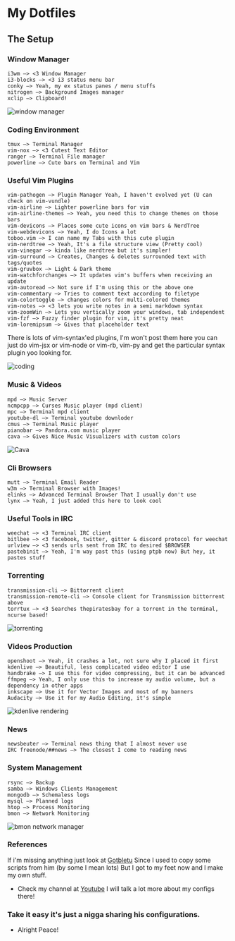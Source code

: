 # My Dotfiles

## The Setup

### Window Manager

    i3wm –> <3 Window Manager
    i3-blocks –> <3 i3 status menu bar
    conky –> Yeah, my ex status panes / menu stuffs
    nitrogen –> Background Images manager
    xclip –> Clipboard!

![window manager](photos/i3wm.png)

### Coding Environment

    tmux –> Terminal Manager
    vim-nox –> <3 Cutest Text Editor
    ranger –> Terminal File manager
    powerline –> Cute bars on Terminal and Vim

### Useful Vim Plugins

    vim-pathogen –> Plugin Manager Yeah, I haven't evolved yet (U can check on vim-vundle)
    vim-airline –> Lighter powerline bars for vim
    vim-airline-themes –> Yeah, you need this to change themes on those bars
    vim-devicons –> Places some cute icons on vim bars & NerdTree
    vim-webdevicons –> Yeah, I do Icons a lot
    toboo.vim –> I can name my Tabs with this cute plugin
    vim-nerdtree –> Yeah, It's a file structure view (Pretty cool)
    vim-vinegar –> kinda like nerdtree but it's simpler!
    vim-surround –> Creates, Changes & deletes surrounded text with tags/quotes
    vim-gruvbox –> Light & Dark theme
    vim-watchforchanges –> It updates vim's buffers when receiving an update
    vim-autoread –> Not sure if I'm using this or the above one
    vim-commentary –> Tries to comment text according to filetype
    vim-colortoggle –> changes colors for multi-colored themes
    vim-notes –> <3 lets you write notes in a semi markdown syntax
    vim-zoomWin –> Lets you vertically zoom your windows, tab independent
    vim-fzf –> Fuzzy finder plugin for vim, it's pretty neat
    vim-loremipsum –> Gives that placeholder text

There is lots of vim-syntax'ed plugins, I'm won't post them here you can just
do vim-jsx or vim-node or vim-rb, vim-py and get the particular syntax plugin
yoo looking for.

![coding](photos/coding.png)


### Music & Videos

    mpd –> Music Server
    ncmpcpp –> Curses Music player (mpd client)
    mpc –> Terminal mpd client
    youtube-dl –> Terminal youtube downloder
    cmus –> Terminal Music player
    pianobar –> Pandora.com music player
    cava –> Gives Nice Music Visualizers with custom colors

![Cava](photos/music.png)

### Cli Browsers

    mutt –> Terminal Email Reader
    w3m –> Terminal Browser with Images!
    elinks –> Advanced Terminal Browser That I usually don't use
    lynx –> Yeah, I just added this here to look cool

### Useful Tools in IRC

    weechat –> <3 Terminal IRC client
    bitlbee –> <3 facebook, twitter, gitter & discord protocol for weechat
    urlview –> <3 sends urls sent from IRC to desired $BROWSER
    pastebinit –> Yeah, I'm way past this (using ptpb now) But hey, it pastes stuff

### Torrenting

    transmission-cli –> Bittorrent client
    transmission-remote-cli –> Console client for Transmission bittorrent above
    torrtux –> <3 Searches thepiratesbay for a torrent in the terminal, ncurse based!

![torrenting](photos/torrent.png)

### Videos Production
    
    openshoot –> Yeah, it crashes a lot, not sure why I placed it first
    kdenlive –> Beautiful, less complicated video editor I use
    handbrake –> I use this for video compressing, but it can be advanced
    ffmpeg –> Yeah, I only use this to increase my audio volume, but a dependency in other apps
    inkscape –> Use it for Vector Images and most of my banners
    Audacity –> Use it for my Audio Editing, it's simple

![kdenlive rendering](photos/kdenlive.png)

### News

    newsbeuter –> Terminal news thing that I almost never use
    IRC freenode/##news –> The closest I come to reading news

### System Management

    rsync –> Backup
    samba –> Windows Clients Management
    mongodb –> Schemaless logs
    mysql –> Planned logs
    htop –> Process Monitoring
    bmon –> Network Monitoring

![bmon network manager](photos/bmon.png)


### References

If i'm missing anything just look at
[Gotbletu](https://github.com/gotbletu/dotfiles) Since I used to copy some
scripts from him (by some I mean lots) But I got to my feet now and I make my
own stuff.

* Check my channel at [Youtube](https://www.youtube.com/channel/UCljD878z-DICmuTCrGQlMUg) I will talk a lot more about my configs there!

### Take it easy it's just a nigga sharing his configurations.

- Alright Peace!
